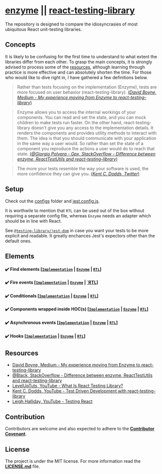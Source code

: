 # [enzyme](https://github.com/airbnb/enzyme) || [react-testing-library](https://github.com/testing-library/react-testing-library)

The repository is designed to compare the idiosyncrasies of most ubiquitous React unit-testing libraries.

## Concepts

It is likely to be confusing for the first time to understand to what extent the libraries differ from each other. To grasp the main concepts, it is strongly advised to process some of the [resources](#Resources), although learning through practice is more effective and can absolutely shorten the time. For those who would like to dive right in, I have gathered a few definitions below.

> Rather than tests focusing on the implementation (Enzyme), tests are more focused on user behavior (react-testing-library). [(*David Boyne, Medium - My experience moving from Enzyme to react-testing-library*)](https://medium.com/@boyney123/my-experience-moving-from-enzyme-to-react-testing-library-5ac65d992ce)

> Enzyme allows you to access the internal workings of your components. You can read and set the state, and you can mock children to make tests run faster. On the other hand, react-testing-library doesn't give you any access to the implementation details. It renders the components and provides utility methods to interact with them. The idea is that you should communicate with your application in the same way a user would. So rather than set the state of a component you reproduce the actions a user would do to reach that state. [(*@Giorgio Polvara - Gpx, StackOverflow - Difference between enzyme, ReactTestUtils and react-testing-library*)](https://stackoverflow.com/a/54152893/9599137)

> The more your tests resemble the way your software is used, the more confidence they can give you. [(*Kent C. Dodds, Twitter*)](https://twitter.com/kentcdodds/status/977018512689455106?ref_src=twsrc%5Etfw)

## Setup

Check out the [configs](./configs) folder and [jest.config.js](./jest.config.js). 

It is worthwile to mention that `RTL` can be used out of the box without requiring a separate config file, whereas `Enzyme` needs an adapter which should be in line with React.

See [`@testing-library/jest-dom`](https://github.com/testing-library/jest-dom) in case you want your tests to be more explicit and readable. It greatly enchances Jest's expectors other than the default ones.

## Elements

#### :heavy_check_mark: Find elements [[`Implementation`](./components/find-elements.js) | [`Enzyme`](./tests/find-elements/find-elements.enzyme.test.js) | [`RTL`](./tests/find-elements/find-elements.rtl.test.js)]

#### :heavy_check_mark: Fire events [[`Implementation`](./components/fire-events.js) | [`Enzyme`](./tests/fire-events/fire-events.enzyme.test.js) | [`RTL](./tests/fire-events/fire-events.rtl.test.js)]

#### :heavy_check_mark: Conditionals [[`Implementation`](./components/conditionals.js) | [`Enzyme`](./tests/conditionals/conditionals.enzyme.test.js) | [`RTL`](./tests/conditionals/conditionals.rtltest.js)]

#### :heavy_check_mark: Components wrapped inside HOC(s) [[`Implementation`](./components/wrapped.js) | [`Enzyme`](./tests/wrapped/wrapped.enzyme.test.js) | [`RTL`](./tests/asynchronous/asynchronous.rtl.test.js)]

#### :heavy_check_mark: Asynchronous events [[`Implementation`](./components/asynchronous.js) | [`Enzyme`](./tests/asynchronous/asynchronous.enzyme.test.js) | [`RTL`](./tests/asynchronous/asynchronous.rtl.test.js)]

#### :heavy_check_mark: Hooks [[`Implementation`](./components/hooks.js) | [`Enzyme`](./tests/hooks/hooks.enzyme.test.js) | [`RTL`](./tests/hooks/hooks.rtl.test.js)]

## Resources

- [David Boyne, Medium - My experience moving from Enzyme to react-testing-library](https://medium.com/@boyney123/my-experience-moving-from-enzyme-to-react-testing-library-5ac65d992ce)
- [@Black, StackOverflow - Difference between enzyme, ReactTestUtils and react-testing-library](https://stackoverflow.com/questions/54152562/difference-between-enzyme-reacttestutils-and-react-testing-library)
- [LevelUpTuts, YouTube - What Is React Testing Library?](https://www.youtube.com/watch?v=JKOwJUM4_RM)
- [Kent C. Dodds, YouTube - Test Driven Development with react-testing-library](https://www.youtube.com/watch?v=kCR3JAR7CHE)
- [Leigh Halliday, YouTube - Testing React](https://www.youtube.com/playlist?list=PL8fumNHsC-3NaPNxh2bous6bBDWwJ4r1-)

## Contribution

Contributors are welcome and also expected to adhere to the [**Contributor Covenant**](https://www.contributor-covenant.org/).

## License

The project is under the MIT license. For more information read the [**LICENSE.md**](./LICENSE.md) file.
